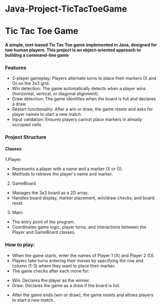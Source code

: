 # Java-Project-TicTacToeGame
# Tic Tac Toe Game
#### A simple, text-based Tic Tac Toe game implemented in Java, designed for two human players. This project is an object-oriented approach to building a command-line game
### Features
- 2-player gameplay: Players alternate turns to place their markers (X and O) on the 3x3 grid.
-  Win detection: The game automatically detects when a player wins (horizontal, vertical, or diagonal alignment).
-  Draw detection: The game identifies when the board is full and declares a draw.
-  Restart functionality: After a win or draw, the game resets and asks for player names to start a new match.
- Input validation: Ensures players cannot place markers in already occupied cells
### Project Structure
 #### Classes
1.Player:
- Represents a player with a name and a marker (X or O).
- Methods to retrieve the player's name and marker.
2. GameBoard
- Manages the 3x3 board as a 2D array.
- Handles board display, marker placement, win/draw checks, and board reset.
3. Main:
- The entry point of the program.
- Coordinates game logic, player turns, and interactions between the Player and GameBoard classes.
### How to play:
- When the game starts, enter the names of Player 1 (X) and Player 2 (O).
- Players take turns entering their moves by specifying the row and column (1-3) where they want to place their marker.
- The game checks after each move for:
+ Win: Declares the player as the winner.
+ Draw: Declares the game as a draw if the board is full.
- After the game ends (win or draw), the game resets and allows players to start a new match.

